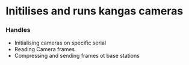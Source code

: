 # Initilises and runs kangas cameras

### Handles
- Initialising cameras on specific serial
- Reading Camera frames
- Compressing and sending frames ot base stations